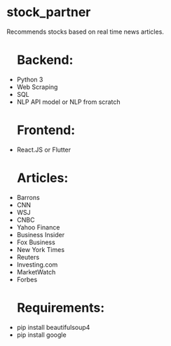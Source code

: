 # stock_partner
Recommends stocks based on real time news articles.


<ul><h1>Backend:</h1>
  <li>Python 3</li>
  <li>Web Scraping</li>
  <li>SQL</li>
  <li>NLP API model or NLP from scratch</li></ul>

<ul><h1>Frontend:</h1>
 <li>React.JS or Flutter</li></ul>
   

<ul><h1>Articles:</h1>
  <li>Barrons</li>
  <li>CNN</li>
  <li>WSJ</li>
  <li>CNBC</li>
  <li>Yahoo Finance</li>
  <li>Business Insider</li>
  <li>Fox Business</li>
  <li>New York Times</li>
  <li>Reuters</li>
  <li>Investing.com</li>
  <li>MarketWatch</li>
  <li>Forbes</li></ul>
  
  
  <ul><h1>Requirements:</h1>
 <li>pip install beautifulsoup4</li>
 <li>pip install google</li></ul>
  
  
  
  
